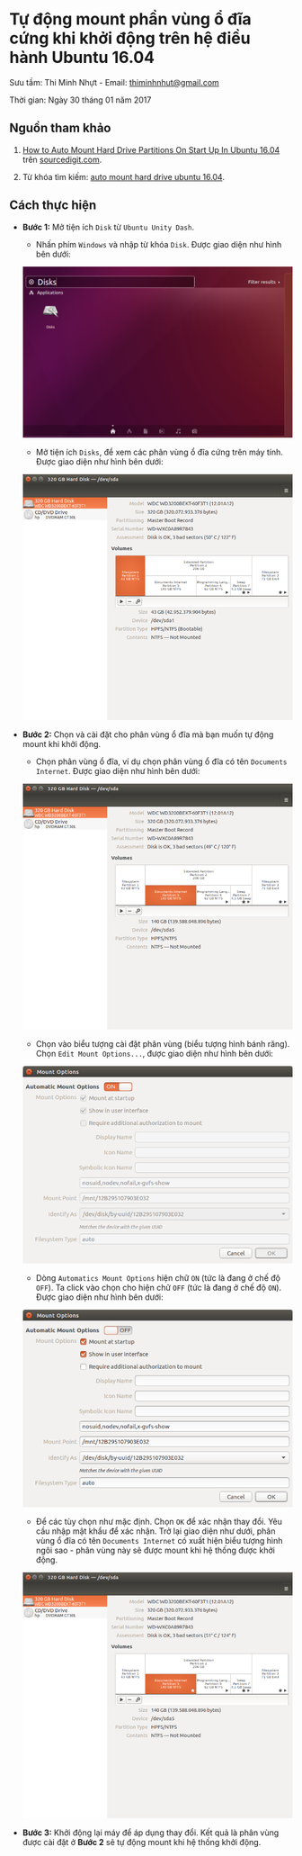 # Tự động mount phần vùng ổ đĩa cứng khi khởi động trên hệ điều hành Ubuntu 16.04

Sưu tầm: Thi Minh Nhựt - Email: thiminhnhut@gmail.com

Thời gian: Ngày 30 tháng 01 năm 2017

## Nguồn tham khảo

1. [How to Auto Mount Hard Drive Partitions On Start Up In Ubuntu 16.04](http://sourcedigit.com/20102-how-to-auto-mount-hard-drive-partitions-automatically-on-start-up-in-ubuntu-16-04/) 
trên [sourcedigit.com](http://sourcedigit.com).

2. Từ khóa tìm kiếm: [auto mount hard drive ubuntu 16.04](https://goo.gl/cZHZwH).

## Cách thực hiện

* **Bước 1:** Mở tiện ích `Disk` từ `Ubuntu Unity Dash`.

	+ Nhấn phím `Windows` và nhập từ khóa `Disk`. Được giao diện như hình bên dưới:		
	
	![](https://raw.githubusercontent.com/thiminhnhut/ubuntu/master/tips/auto-mount-harddrive-startup/images/disks-utility-1.png)
	
	+ Mở tiện ích `Disks`, để xem các phân vùng ổ đĩa cứng trên máy tính. Được giao diện như hình bên dưới:
	
	![](https://raw.githubusercontent.com/thiminhnhut/ubuntu/master/tips/auto-mount-harddrive-startup/images/disks-utility-2.png)
	
* **Bước 2:** Chọn và cài đặt cho phân vùng ổ đĩa mà bạn muốn tự động mount khi khởi động.

	+ Chọn phân vùng ổ đĩa, ví dụ chọn phân vùng ổ đĩa có tên `Documents Internet`. 
	Được giao diện như hình bên dưới:
	
	![](https://raw.githubusercontent.com/thiminhnhut/ubuntu/master/tips/auto-mount-harddrive-startup/images/disks-utility-3.png)
	
	+ Chọn vào biểu tượng cài đặt phân vùng (biểu tượng hình bánh răng). Chọn `Edit Mount Options...`, 
	được giao diện như hình bên dưới:
	
	![](https://raw.githubusercontent.com/thiminhnhut/ubuntu/master/tips/auto-mount-harddrive-startup/images/disks-utility-4.png)
	
	+ Dòng `Automatics Mount Options` hiện chữ `ON` (tức là đang ở chế độ `OFF`). 
	Ta click vào chọn cho hiện chữ `OFF` (tức là đang ở chế độ `ON`). Được giao diện như hình bên dưới:
	
	![](https://raw.githubusercontent.com/thiminhnhut/ubuntu/master/tips/auto-mount-harddrive-startup/images/disks-utility-5.png)
	
	+ Để các tùy chọn như mặc định. Chọn `OK` để xác nhận thay đổi. Yêu cầu nhập mật khẩu để xác nhận. 
	Trở lại giao diện như dưới, phân vùng ổ đĩa có tên `Documents Internet` có xuất hiện biểu tượng 
	hình ngôi sao - phân vùng này sẽ được mount khi hệ thống được khởi động.
	
	![](https://raw.githubusercontent.com/thiminhnhut/ubuntu/master/tips/auto-mount-harddrive-startup/images/disks-utility-6.png)
	
* **Bước 3:** Khởi động lại máy để áp dụng thay đổi. Kết quả là phân vùng được cài đặt ở **Bước 2** 
sẽ tự động mount khi hệ thống khởi động.
